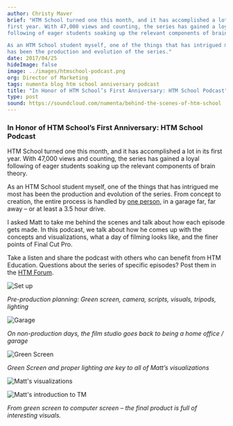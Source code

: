```yaml
---
author: Christy Maver
brief: "HTM School turned one this month, and it has accomplished a lot in its
first year. With 47,000 views and counting, the series has gained a loyal
following of eager students soaking up the relevant components of brain theory.

As an HTM School student myself, one of the things that has intrigued me most
has been the production and evolution of the series."
date: 2017/04/25
hideImage: false
image: ../images/htmschool-podcast.png
org: Director of Marketing
tags: numenta blog htm school anniversary podcast
title: "In Honor of HTM School’s First Anniversary: HTM School Podcast"
type: post
sound: https://soundcloud.com/numenta/behind-the-scenes-of-htm-school
---
```


### In Honor of HTM School’s First Anniversary: HTM School Podcast

HTM School turned one this month, and it has accomplished a lot in its first
year. With 47,000 views and counting, the series has gained a loyal following of
eager students soaking up the relevant components of brain theory.

As an HTM School student myself, one of the things that has intrigued me most
has been the production and evolution of the series. From concept to creation,
the entire process is handled by [one person](https://discourse.numenta.org/u/rhyolight/summary),
in a garage far, far away – or at least a 3.5 hour drive.

I asked Matt to take me behind the scenes and talk about how each episode gets
made. In this podcast, we talk about how he comes up with the concepts and
visualizations, what a day of filming looks like, and the finer points of Final Cut Pro.

Take a listen and share the podcast with others who can benefit from HTM
Education. Questions about the series of specific episodes? Post them in the
[HTM Forum](https://discourse.numenta.org/c/other-topics/youtube).

![Set up](../images/setup.jpg)

*Pre-production planning: Green screen, camera, scripts, visuals, tripods, lighting*

![Garage](../images/garage.jpg)

*On non-production days, the film studio goes back to being a home office / garage*

![Green Screen](../images/green-screen.jpg)

*Green Screen and proper lighting are key to all of Matt’s visualizations*

![Matt's visualizations](../images/matt-visualizations.jpg)

![Matt's introduction to TM](../images/matt-intro-TM.png)

*From green screen to computer screen – the final product is full of interesting visuals.*
